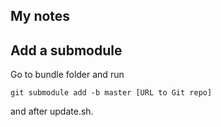 ## My notes

## Add a submodule

Go to bundle folder and run

``
git submodule add -b master [URL to Git repo]
``

and after update.sh.
